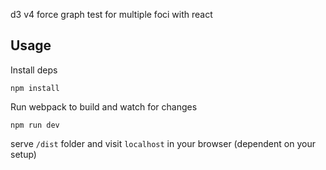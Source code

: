 d3 v4 force graph test for multiple foci with react

## Usage

Install deps

```
npm install
```

Run webpack to build and watch for changes

```
npm run dev
```

serve `/dist` folder and visit `localhost` in your browser (dependent on your setup)
